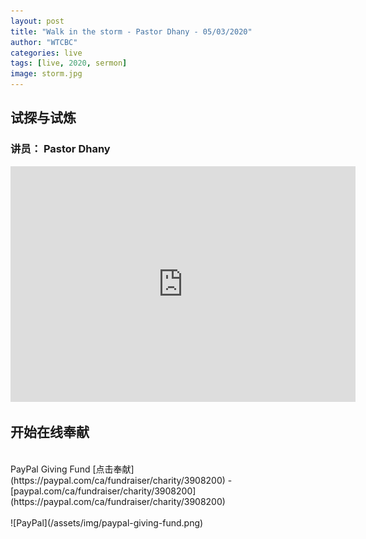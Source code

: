 ```yaml
---
layout: post
title: "Walk in the storm - Pastor Dhany - 05/03/2020"
author: "WTCBC"
categories: live
tags: [live, 2020, sermon]
image: storm.jpg
---
```


## 试探与试炼

### 讲员： Pastor Dhany

<iframe src="https://www.facebook.com/plugins/post.php?href=https%3A%2F%2Fwww.facebook.com%2Fwestcbc%2Fvideos%2F1352681964923860%2F&show_text=true&width=552&appId=377664742243645&height=377" width="552" height="377" style="border:none;overflow:hidden" scrolling="no" frameborder="0" allowTransparency="true" allow="encrypted-media"></iframe>

## 开始在线奉献
<br/>
PayPal Giving Fund [点击奉献](https://paypal.com/ca/fundraiser/charity/3908200) - [paypal.com/ca/fundraiser/charity/3908200](https://paypal.com/ca/fundraiser/charity/3908200)
<br/>
<br/>
![PayPal](/assets/img/paypal-giving-fund.png)

